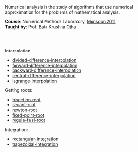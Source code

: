 Numerical analysis is the study of algorithms that use numerical approximation
for the problems of mathematical analysis.

**Course**: Numerical Methods Laboratory, [Monsoon 2011]<br>
**Taught by**: Prof. Bata Krushna Ojha

[Monsoon 2011]: https://github.com/nitrece/semester-3

<br>
<br>

Interpolation:
- [divided-difference-interpolation](https://github.com/cppf/divided-difference-interpolation)
- [forward-difference-interpolation](https://github.com/cppf/forward-difference-interpolation)
- [backward-difference-interpolation](https://github.com/cppf/backward-difference-interpolation)
- [central-difference-interpolation](https://github.com/cppf/central-difference-interpolation)
- [lagrange-interpolation](https://github.com/cppf/lagrange-interpolation)

Getting roots:
- [bisection-root](https://github.com/cppf/bisection-root)
- [secant-root](https://github.com/cppf/secant-root)
- [newton-root](https://github.com/cppf/newton-root)
- [fixed-point-root](https://github.com/cppf/fixed-point-root)
- [regula-falsi-root](https://github.com/cppf/regula-falsi-root)

Integration:
- [rectangular-integration](https://github.com/cppf/rectangular-integration)
- [trapezoidal-integration](https://github.com/cppf/trapezoidal-integration)

